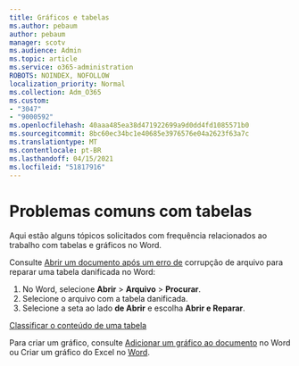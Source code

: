 ```yaml
---
title: Gráficos e tabelas
ms.author: pebaum
author: pebaum
manager: scotv
ms.audience: Admin
ms.topic: article
ms.service: o365-administration
ROBOTS: NOINDEX, NOFOLLOW
localization_priority: Normal
ms.collection: Adm_O365
ms.custom:
- "3047"
- "9000592"
ms.openlocfilehash: 40aaa485ea38d471922699a9d0dd4fd1085571b0
ms.sourcegitcommit: 8bc60ec34bc1e40685e3976576e04a2623f63a7c
ms.translationtype: MT
ms.contentlocale: pt-BR
ms.lasthandoff: 04/15/2021
ms.locfileid: "51817916"
---
```

# <a name="common-issues-with-tables"></a>Problemas comuns com tabelas 

Aqui estão alguns tópicos solicitados com frequência relacionados ao trabalho com tabelas e gráficos no Word.

Consulte [Abrir um documento após um erro de](https://support.office.com/article/47df9d48-2165-4411-a699-1786ac734bc3) corrupção de arquivo para reparar uma tabela danificada no Word:

 1. No Word, selecione **Abrir**  >  **Arquivo**  >  **Procurar**.
 2. Selecione o arquivo com a tabela danificada.
 3. Selecione a seta ao lado **de Abrir** e escolha **Abrir e Reparar**.

[Classificar o conteúdo de uma tabela](https://support.office.com/article/F8392477-4613-49CD-ABA6-7C2E48F1D91F)

Para criar um gráfico, consulte [Adicionar um gráfico ao documento](https://support.office.com/article/ff48e3eb-5e04-4368-a39e-20df7c798932) no Word ou Criar um gráfico do Excel no [Word](https://support.office.com/article/11A7D2F0-4487-4A9B-BBC6-D50916CD4A57).